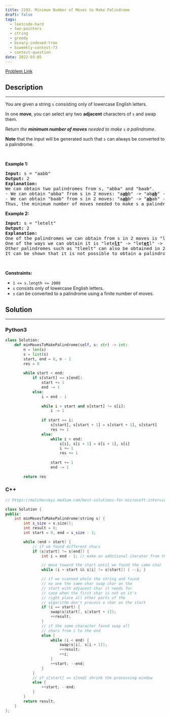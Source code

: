 ```yaml
---
title: 2193. Minimum Number of Moves to Make Palindrome
draft: false
tags: 
  - leetcode-hard
  - two-pointers
  - string
  - greedy
  - binary-indexed-tree
  - biweekly-contest-73
  - contest-question
date: 2022-03-05
---
```


[Problem Link](https://leetcode.com/problems/minimum-number-of-moves-to-make-palindrome/)

## Description

---
<p>You are given a string <code>s</code> consisting only of lowercase English letters.</p>

<p>In one <strong>move</strong>, you can select any two <strong>adjacent</strong> characters of <code>s</code> and swap them.</p>

<p>Return <em>the <strong>minimum number of moves</strong> needed to make</em> <code>s</code> <em>a palindrome</em>.</p>

<p><strong>Note</strong> that the input will be generated such that <code>s</code> can always be converted to a palindrome.</p>

<p>&nbsp;</p>
<p><strong class="example">Example 1:</strong></p>

<pre>
<strong>Input:</strong> s = &quot;aabb&quot;
<strong>Output:</strong> 2
<strong>Explanation:</strong>
We can obtain two palindromes from s, &quot;abba&quot; and &quot;baab&quot;. 
- We can obtain &quot;abba&quot; from s in 2 moves: &quot;a<u><strong>ab</strong></u>b&quot; -&gt; &quot;ab<u><strong>ab</strong></u>&quot; -&gt; &quot;abba&quot;.
- We can obtain &quot;baab&quot; from s in 2 moves: &quot;a<u><strong>ab</strong></u>b&quot; -&gt; &quot;<u><strong>ab</strong></u>ab&quot; -&gt; &quot;baab&quot;.
Thus, the minimum number of moves needed to make s a palindrome is 2.
</pre>

<p><strong class="example">Example 2:</strong></p>

<pre>
<strong>Input:</strong> s = &quot;letelt&quot;
<strong>Output:</strong> 2
<strong>Explanation:</strong>
One of the palindromes we can obtain from s in 2 moves is &quot;lettel&quot;.
One of the ways we can obtain it is &quot;lete<u><strong>lt</strong></u>&quot; -&gt; &quot;let<u><strong>et</strong></u>l&quot; -&gt; &quot;lettel&quot;.
Other palindromes such as &quot;tleelt&quot; can also be obtained in 2 moves.
It can be shown that it is not possible to obtain a palindrome in less than 2 moves.
</pre>

<p>&nbsp;</p>
<p><strong>Constraints:</strong></p>

<ul>
	<li><code>1 &lt;= s.length &lt;= 2000</code></li>
	<li><code>s</code> consists only of lowercase English letters.</li>
	<li><code>s</code> can be converted to a palindrome using a finite number of moves.</li>
</ul>


## Solution

---
### Python3
``` py title='minimum-number-of-moves-to-make-palindrome'
class Solution:
    def minMovesToMakePalindrome(self, s: str) -> int:
        n = len(s)
        s = list(s)
        start, end = 0, n - 1
        res = 0
        
        while start < end:
            if s[start] == s[end]:
                start += 1
                end -= 1
            else:
                i = end - 1
                
                while i > start and s[start] != s[i]:
                    i -= 1
                
                if start == i:
                    s[start], s[start + 1] = s[start + 1], s[start]
                    res += 1
                else:
                    while i < end:
                        s[i], s[i + 1] = s[i + 1], s[i]
                        i += 1
                        res += 1
                    
                    start += 1
                    end -= 1
        
        return res
```
### C++
``` cpp title='minimum-number-of-moves-to-make-palindrome'
// https://molchevskyi.medium.com/best-solutions-for-microsoft-interview-tasks-min-swaps-to-make-palindrome-e931689f8cae

class Solution {
public:
    int minMovesToMakePalindrome(string s) {
        int s_size = s.size();
        int result = 0;
        int start = 0, end = s_size - 1;

        while (end > start) {
            // if we found different chars
            if (s[start] != s[end]) {
                int i = end - 1; // make an additional iterator from the end

                // move toward the start until we found the same char
                while (i > start && s[i] != s[start]) { --i; }

                // if we scanned whole the string and found
                // no one the same char swap char on the 
                // start with adjacent char it needs for 
                // case when the first char is not on it's 
                // right place all other parts of the 
                // algorithm don't process a char on the start
                if (i == start) {
                    swap(s[start], s[start + 1]);
                    ++result;
                }
                // if the same character found swap all 
                // chars from i to the end
                else {
                    while (i < end) {
                        swap(s[i], s[i + 1]);
                        ++result;
                        ++i;
                    }
                    ++start; --end;
                }
            }
            // if s[start] == s[end] shrink the processing window
            else {
                ++start; --end;
            }
        }
        return result;
    }
};
```

